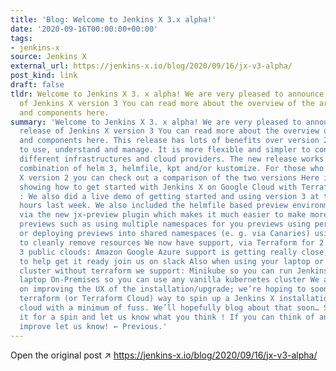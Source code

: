 ```yaml
---
title: 'Blog: Welcome to Jenkins X 3.x alpha!'
date: '2020-09-16T00:00:00+00:00'
tags:
- jenkins-x
source: Jenkins X
external_url: https://jenkins-x.io/blog/2020/09/16/jx-v3-alpha/
post_kind: link
draft: false
tldr: Welcome to Jenkins X 3. x alpha! We are very pleased to announce the alpha release
  of Jenkins X version 3 You can read more about the overview of the architecture
  and components here.
summary: 'Welcome to Jenkins X 3. x alpha! We are very pleased to announce the alpha
  release of Jenkins X version 3 You can read more about the overview of the architecture
  and components here. This release has lots of benefits over version 2 is much easier
  to use, understand and manage. It is more flexible and simpler to configure for
  different infrastructures and cloud providers. The new release works well with any
  combination of helm 3, helmfile, kpt and/or kustomize. For those who’ve used Jenkins
  X version 2 you can check out a comparison of the two versions Here is a demo video
  showing how to get started with Jenkins X on Google Cloud with Terraform and Vault
  : We also did a live demo of getting started and using version 3 at the octant office
  hours last week. We also included the helmfile based preview environments enhancement
  via the new jx-preview plugin which makes it much easier to make more sophisticated
  previews such as using multiple namespaces for you previews using per preview namespaces
  or deploying previews into shared namespaces (e. g. via Canaries) using helmfile
  to cleanly remove resources We now have support, via Terraform for 2 of the big
  3 public clouds: Amazon Google Azure support is getting really close; if you’d like
  to help get it ready join us on slack Also when using your laptop or local kubernetes
  cluster without terraform we support: Minikube so you can run Jenkins X on your
  laptop On-Premises so you can use any vanilla kubernetes cluster We are working
  on improving the UX of the installation/upgrade; we’re hoping to soon have a pure
  terraform (or Terraform Cloud) way to spin up a Jenkins X installation on a public
  cloud with a minimum of fuss. We’ll hopefully blog about that soon… So please take
  it for a spin and let us know what you think ! If you can think of any ways we can
  improve let us know! ← Previous.'
---
```

Open the original post ↗ https://jenkins-x.io/blog/2020/09/16/jx-v3-alpha/
